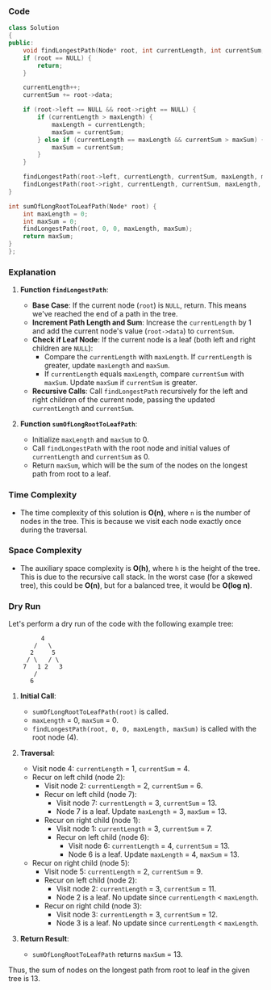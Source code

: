 ### Code
```cpp
class Solution
{
public:
    void findLongestPath(Node* root, int currentLength, int currentSum, int& maxLength, int& maxSum) {
    if (root == NULL) {
        return;
    }

    currentLength++;
    currentSum += root->data;

    if (root->left == NULL && root->right == NULL) {
        if (currentLength > maxLength) {
            maxLength = currentLength;
            maxSum = currentSum;
        } else if (currentLength == maxLength && currentSum > maxSum) {
            maxSum = currentSum;
        }
    }

    findLongestPath(root->left, currentLength, currentSum, maxLength, maxSum);
    findLongestPath(root->right, currentLength, currentSum, maxLength, maxSum);
}

int sumOfLongRootToLeafPath(Node* root) {
    int maxLength = 0;
    int maxSum = 0;
    findLongestPath(root, 0, 0, maxLength, maxSum);
    return maxSum;
}
};
```
### Explanation

1. **Function `findLongestPath`**:
   - **Base Case**: If the current node (`root`) is `NULL`, return. This means we've reached the end of a path in the tree.
   - **Increment Path Length and Sum**: Increase the `currentLength` by 1 and add the current node's value (`root->data`) to `currentSum`.
   - **Check if Leaf Node**: If the current node is a leaf (both left and right children are `NULL`):
     - Compare the `currentLength` with `maxLength`. If `currentLength` is greater, update `maxLength` and `maxSum`.
     - If `currentLength` equals `maxLength`, compare `currentSum` with `maxSum`. Update `maxSum` if `currentSum` is greater.
   - **Recursive Calls**: Call `findLongestPath` recursively for the left and right children of the current node, passing the updated `currentLength` and `currentSum`.

2. **Function `sumOfLongRootToLeafPath`**:
   - Initialize `maxLength` and `maxSum` to 0.
   - Call `findLongestPath` with the root node and initial values of `currentLength` and `currentSum` as 0.
   - Return `maxSum`, which will be the sum of the nodes on the longest path from root to a leaf.

### Time Complexity

- The time complexity of this solution is **O(n)**, where `n` is the number of nodes in the tree. This is because we visit each node exactly once during the traversal.

### Space Complexity

- The auxiliary space complexity is **O(h)**, where `h` is the height of the tree. This is due to the recursive call stack. In the worst case (for a skewed tree), this could be **O(n)**, but for a balanced tree, it would be **O(log n)**.

### Dry Run

Let's perform a dry run of the code with the following example tree:

```
         4        
       /   \       
      2     5      
     / \   / \     
    7   1 2   3    
       /
      6
```

1. **Initial Call**:
   - `sumOfLongRootToLeafPath(root)` is called.
   - `maxLength` = 0, `maxSum` = 0.
   - `findLongestPath(root, 0, 0, maxLength, maxSum)` is called with the root node (4).

2. **Traversal**:
   - Visit node 4: `currentLength` = 1, `currentSum` = 4.
   - Recur on left child (node 2):
     - Visit node 2: `currentLength` = 2, `currentSum` = 6.
     - Recur on left child (node 7):
       - Visit node 7: `currentLength` = 3, `currentSum` = 13.
       - Node 7 is a leaf. Update `maxLength` = 3, `maxSum` = 13.
     - Recur on right child (node 1):
       - Visit node 1: `currentLength` = 3, `currentSum` = 7.
       - Recur on left child (node 6):
         - Visit node 6: `currentLength` = 4, `currentSum` = 13.
         - Node 6 is a leaf. Update `maxLength` = 4, `maxSum` = 13.
   - Recur on right child (node 5):
     - Visit node 5: `currentLength` = 2, `currentSum` = 9.
     - Recur on left child (node 2):
       - Visit node 2: `currentLength` = 3, `currentSum` = 11.
       - Node 2 is a leaf. No update since `currentLength` < `maxLength`.
     - Recur on right child (node 3):
       - Visit node 3: `currentLength` = 3, `currentSum` = 12.
       - Node 3 is a leaf. No update since `currentLength` < `maxLength`.

3. **Return Result**:
   - `sumOfLongRootToLeafPath` returns `maxSum` = 13.

Thus, the sum of nodes on the longest path from root to leaf in the given tree is 13.
